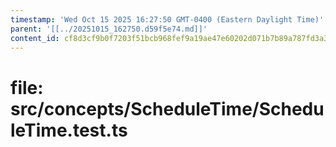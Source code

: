 ```yaml
---
timestamp: 'Wed Oct 15 2025 16:27:50 GMT-0400 (Eastern Daylight Time)'
parent: '[[../20251015_162750.d59f5e74.md]]'
content_id: cf8d3cf9b0f7203f51bcb968fef9a19ae47e60202d071b7b89a787fd3a3edd8d
---
```


# file: src/concepts/ScheduleTime/ScheduleTime.test.ts
